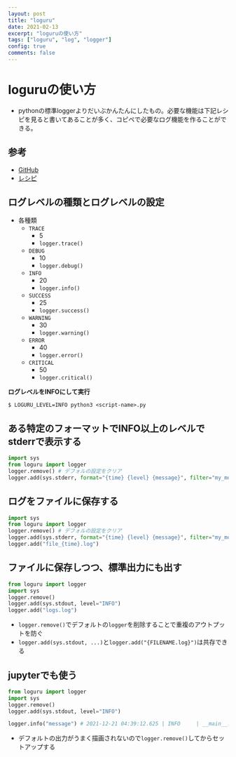 ```yaml
---
layout: post
title: "loguru"
date: 2021-02-13
excerpt: "loguruの使い方"
tags: ["loguru", "log", "logger"]
config: true
comments: false
---
```


# loguruの使い方
 - pythonの標準loggerよりだいぶかんたんにしたもの。必要な機能は下記レシピを見ると書いてあることが多く、コピペで必要なログ機能を作ることができる。  

## 参考
 - [GitHub](https://github.com/Delgan/loguru)
 - [レシピ](https://loguru.readthedocs.io/en/stable/resources/recipes.html)

## ログレベルの種類とログレベルの設定

 - 各種類
   - `TRACE`
	 - 5
	 - `logger.trace()`
   - `DEBUG`
	 - 10
	 - `logger.debug()`
   - `INFO`
	 - 20
	 - `logger.info()`
   - `SUCCESS`
	 - 25
	 - `logger.success()`
   - `WARNING`
	 - 30
	 - `logger.warning()`
   - `ERROR`
	 - 40
	 - `logger.error()`
   - `CRITICAL`
	 - 50
	 - `logger.critical()`

**ログレベルをINFOにして実行**  
```console
$ LOGURU_LEVEL=INFO python3 <script-name>.py
```

## ある特定のフォーマットでINFO以上のレベルでstderrで表示する

```python
import sys
from loguru import logger
logger.remove() # デフォルの設定をクリア
logger.add(sys.stderr, format="{time} {level} {message}", filter="my_module", level="INFO")
```

## ログをファイルに保存する

```python
import sys
from loguru import logger
logger.remove() # デフォルの設定をクリア
logger.add(sys.stderr, format="{time} {level} {message}", filter="my_module", level="INFO")
logger.add("file_{time}.log")
```

## ファイルに保存しつつ、標準出力にも出す

```python
from loguru import logger
import sys
logger.remove()
logger.add(sys.stdout, level="INFO")
logger.add("logs.log")
```
 - `logger.remove()`でデフォルトの`logger`を削除することで重複のアウトプットを防ぐ
 - `logger.add(sys.stdout, ...)`と`logger.add("{FILENAME.log}")`は共存できる

## jupyterでも使う

```python
from loguru import logger
import sys
logger.remove()
logger.add(sys.stdout, level="INFO")

logger.info("message") # 2021-12-21 04:39:12.625 | INFO     | __main__:<module>:5 - aaaa
```
 - デフォルトの出力がうまく描画されないので`logger.remove()`してからセットアップする
